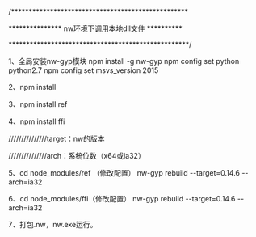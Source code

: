 /**************************************************

*************** nw环境下调用本地dll文件  **********

***************************************************/

1、全局安装nw-gyp模块
npm install -g nw-gyp
npm config set python python2.7
npm config set msvs_version 2015


2、npm install

3、npm install ref

4、npm install ffi

///////////////target：nw的版本

///////////////arch：系统位数（x64或ia32）

5、cd node_modules/ref （修改配置）
nw-gyp rebuild --target=0.14.6 --arch=ia32

6、cd node_modules/ffi（修改配置）
nw-gyp rebuild --target=0.14.6 --arch=ia32

7、打包.nw，nw.exe运行。
